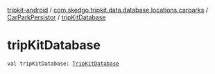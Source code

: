 [tripkit-android](../../index.md) / [com.skedgo.tripkit.data.database.locations.carparks](../index.md) / [CarParkPersistor](index.md) / [tripKitDatabase](./trip-kit-database.md)

# tripKitDatabase

`val tripKitDatabase: `[`TripKitDatabase`](../../com.skedgo.tripkit.data.database/-trip-kit-database/index.md)
